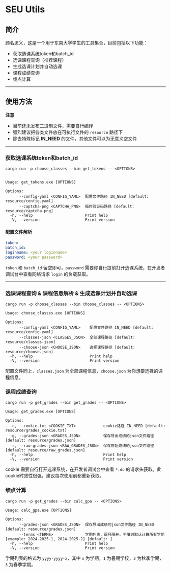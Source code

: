 # SEU Utils

## 简介

顾名思义，这是一个用于东南大学学生的工具集合，目前包括以下功能：

- 获取选课系统token和batch_id
- 选课课程查询（推荐课程）
- 生成选课计划并自动选课
- 课程成绩查询
- 绩点计算

---

## 使用方法

**注意**

- 目前还未发布二进制文件，需要自行编译
- 强烈建议把各类文件放在可执行文件的 `resource` 路径下
- 除去特殊标记 **IN_NEED** 的文件，其他文件可以为无意义空文件

---

### 获取选课系统token和batch_id

```text
cargo run -p choose_classes --bin get_tokens -- <OPTIONS>
```

```text

Usage: get_tokens.exe [OPTIONS]

Options:
      --config-yaml <CONFIG_YAML>  配置文件路径 IN_NEED [default: resource/config.yaml]
      --captcha-png <CAPTCHA_PNG>  临时验证码路径 [default: resource/captcha.png]
  -h, --help                       Print help
  -V, --version                    Print version
```

#### 配置文件解析

```yaml
token: 
batch_id: 
loginname: <your loginname>
password: <your password>
```

`token` 和 `batch_id` 留空即可，`password` 需要你自行提前打开选课系统，在开发者调试台中查看网络请求 `login` 的负载获取。

---

### 选课课程查询 & 课程信息解析 & 生成选课计划并自动选课

```text
cargo run -p choose_classes --bin choose_classes -- <OPTIONS>
```

```text
Usage: choose_classes.exe [OPTIONS]

Options:
      --config-yaml <CONFIG_YAML>    配置文件路径 IN_NEED [default: resource/config.yaml]
      --classes-json <CLASSES_JSON>  全部课程路径 [default: resource/classes.json]
      --choose-json <CHOOSE_JSON>    选择课程路径 [default: resource/choose.json]
  -h, --help                         Print help
  -V, --version                      Print version
```

配置文件同上，`classes.json` 为全部课程信息，`choose.json` 为你想要选择的课程信息。

### 课程成绩查询

```text
cargo run -p get_grades --bin get_grades -- <OPTIONS>
```

```text
Usage: get_grades.exe [OPTIONS]

Options:
  -c, --cookie-txt <COOKIE_TXT>            cookie路径 IN_NEED [default: resource/grades_cookie.txt]
  -g, --grades-json <GRADES_JSON>          保存导出成绩的json文件路径 [default: resource/grades.json]
  -r, --raw-grades-json <RAW_GRADES_JSON>  保存原始成绩的json文件路径 [default: resource/raw_grades.json]
  -h, --help                               Print help
  -V, --version                            Print version
```

cookie 需要自行打开选课系统，在开发者调试台中查看 `*.do` 的请求头获取。此cookie时效性很强，建议每次使用前都重新获取。

### 绩点计算

```text
cargo run -p get_grades --bin calc_gpa -- <OPTIONS>
```

```text
Usage: calc_gpa.exe [OPTIONS]

Options:
      --grades-json <GRADES_JSON>  保存导出成绩的json文件路径 IN_NEED [default: resource/grades.json]
      --terms <TERMS>              学期列表，逗号隔开，不填则默认计算所有学期 [example: 2024-2025-1, 2024-2025-2] [default: ]
  -h, --help                       Print help
  -V, --version                    Print version
```

学期列表的格式为 `yyyy-yyyy-x`，其中 `x` 为学期，`1` 为暑期学校，`2` 为秋季学期，`3` 为春季学期。